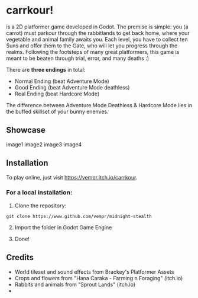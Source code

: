 # carrkour!

is a 2D platformer game developed in Godot. The premise is simple: you (a carrot) must parkour through the
rabbitlands to get back home, where your vegetable and animal family awaits you. Each level,
you have to collect ten Suns and offer them to the Gate, who will let you progress through
the realms. Following the footsteps of many great platformers, this game is meant to be beaten
through trial, error, and many deaths :)

There are **three endings** in total:

- Normal Ending (beat Adventure Mode)
- Good Ending (beat Adventure Mode deathless)
- Real Ending (beat Hardcore Mode)

The difference between Adventure Mode Deathless & Hardcore Mode lies in the buffed skillset of
your bunny enemies.

## Showcase

image1
image2
image3
image4

## Installation

To play online, just visit https://vempr.itch.io/carrkour.

### For a local installation:

1. Clone the repository:

`git clone https://www.github.com/vempr/midnight-stealth`

2. Import the folder in Godot Game Engine

3. Done!

## Credits
- World tileset and sound effects from Brackey's Platformer Assets
- Crops and flowers from "Hana Caraka - Farming n Foraging" (itch.io)
- Rabbits and animals from "Sprout Lands" (itch.io)
- 
